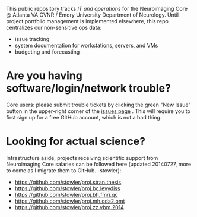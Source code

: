 This public repository tracks *IT and operations* for the Neuroimaging Core @ Atlanta VA CVNR / Emory University Department of Neurology. Until project portfolio management is implemented elsewhere, this repo centralizes our non-sensitive ops data:
  - issue tracking
  - system documentation for workstations, servers, and VMs
  - budgeting and forecasting


Are you having software/login/network trouble?
================================
Core users: please submit trouble tickets by clicking the green "New Issue" button in the upper-right corner of the [issues page](http://j.mp/brokenbrain) . This will require you to first sign up for a free GitHub account, which is not a bad thing.


Looking for actual science?
===============================
Infrastructure aside, projects receiving scientific support from Neuroimaging Core salaries can be followed here (updated 20140727, more to come as I migrate them to GitHub. -stowler):
- https://github.com/stowler/proj.stran.thesis
- https://github.com/stowler/proj.bc.levydiss
- https://github.com/stowler/proj.bh.fmri.qc
- https://github.com/stowler/proj.mh.cda2.omt
- https://github.com/stowler/proj.zz.vbm.2014
